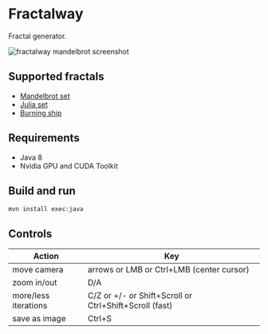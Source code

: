 # Fractalway

Fractal generator.

![fractalway mandelbrot screenshot](https://www.dropbox.com/s/u9mf9jgfui0s8uf/fractalway_main_800_v2.png?raw=1)

## Supported fractals
 * [Mandelbrot set](https://en.wikipedia.org/wiki/Mandelbrot_set)
 * [Julia set](https://en.wikipedia.org/wiki/Julia_set)
 * [Burning ship](https://en.wikipedia.org/wiki/Burning_Ship_fractal)

## Requirements
* Java 8
* Nvidia GPU and CUDA Toolkit

## Build and run
`mvn install exec:java`

## Controls

Action               | Key
---------------------|---------------------
move camera          | arrows or LMB or Ctrl+LMB (center cursor)
zoom in/out          | D/A
more/less iterations | C/Z or +/- or Shift+Scroll or Ctrl+Shift+Scroll (fast)
save as image        | Ctrl+S
